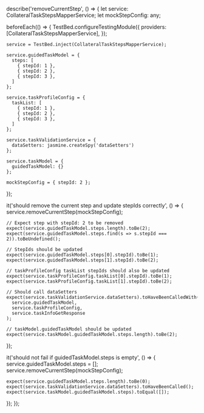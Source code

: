 describe('removeCurrentStep', () => {
  let service: CollateralTaskStepsMapperService;
  let mockStepConfig: any;

  beforeEach(() => {
    TestBed.configureTestingModule({
      providers: [CollateralTaskStepsMapperService],
    });

    service = TestBed.inject(CollateralTaskStepsMapperService);

    service.guidedTaskModel = {
      steps: [
        { stepId: 1 },
        { stepId: 2 },
        { stepId: 3 },
      ]
    };

    service.taskProfileConfig = {
      taskList: [
        { stepId: 1 },
        { stepId: 2 },
        { stepId: 3 },
      ]
    };

    service.taskValidationService = {
      dataSetters: jasmine.createSpy('dataSetters')
    };

    service.taskModel = {
      guidedTaskModel: {}
    };

    mockStepConfig = { stepId: 2 };
  });

  it('should remove the current step and update stepIds correctly', () => {
    service.removeCurrentStep(mockStepConfig);

    // Expect step with stepId: 2 to be removed
    expect(service.guidedTaskModel.steps.length).toBe(2);
    expect(service.guidedTaskModel.steps.find(s => s.stepId === 2)).toBeUndefined();

    // StepIds should be updated
    expect(service.guidedTaskModel.steps[0].stepId).toBe(1);
    expect(service.guidedTaskModel.steps[1].stepId).toBe(2);

    // taskProfileConfig taskList stepIds should also be updated
    expect(service.taskProfileConfig.taskList[0].stepId).toBe(1);
    expect(service.taskProfileConfig.taskList[1].stepId).toBe(2);

    // Should call dataSetters
    expect(service.taskValidationService.dataSetters).toHaveBeenCalledWith(
      service.guidedTaskModel,
      service.taskProfileConfig,
      service.taskInfoGetResponse
    );

    // taskModel.guidedTaskModel should be updated
    expect(service.taskModel.guidedTaskModel.steps.length).toBe(2);
  });

  it('should not fail if guidedTaskModel.steps is empty', () => {
    service.guidedTaskModel.steps = [];
    service.removeCurrentStep(mockStepConfig);

    expect(service.guidedTaskModel.steps.length).toBe(0);
    expect(service.taskValidationService.dataSetters).toHaveBeenCalled();
    expect(service.taskModel.guidedTaskModel.steps).toEqual([]);
  });
});
